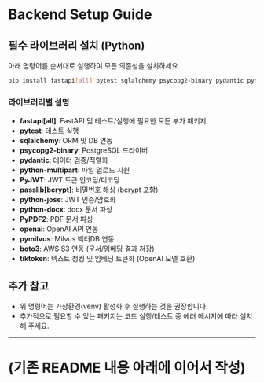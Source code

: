 # Backend Setup Guide

## 필수 라이브러리 설치 (Python)

아래 명령어를 순서대로 실행하여 모든 의존성을 설치하세요.

```bash
pip install fastapi[all] pytest sqlalchemy psycopg2-binary pydantic python-multipart PyJWT passlib[bcrypt] python-jose python-docx PyPDF2 openai pymilvus boto3 tiktoken
```

### 라이브러리별 설명
- **fastapi[all]**: FastAPI 및 테스트/실행에 필요한 모든 부가 패키지
- **pytest**: 테스트 실행
- **sqlalchemy**: ORM 및 DB 연동
- **psycopg2-binary**: PostgreSQL 드라이버
- **pydantic**: 데이터 검증/직렬화
- **python-multipart**: 파일 업로드 지원
- **PyJWT**: JWT 토큰 인코딩/디코딩
- **passlib[bcrypt]**: 비밀번호 해싱 (bcrypt 포함)
- **python-jose**: JWT 인증/암호화
- **python-docx**: docx 문서 파싱
- **PyPDF2**: PDF 문서 파싱
- **openai**: OpenAI API 연동
- **pymilvus**: Milvus 벡터DB 연동
- **boto3**: AWS S3 연동 (문서/임베딩 결과 저장)
- **tiktoken**: 텍스트 청킹 및 임베딩 토큰화 (OpenAI 모델 호환)

## 추가 참고
- 위 명령어는 가상환경(venv) 활성화 후 실행하는 것을 권장합니다.
- 추가적으로 필요할 수 있는 패키지는 코드 실행/테스트 중 에러 메시지에 따라 설치해 주세요.

---

# (기존 README 내용 아래에 이어서 작성) 